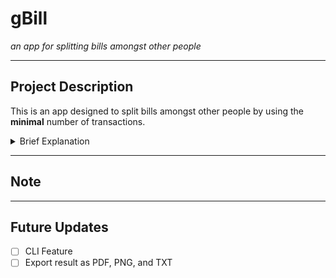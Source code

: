 # gBill

*an app for splitting bills amongst other people*

---

## Project Description

This is an app designed to split bills amongst other people by using the **minimal** number of transactions. 

<details>
<summary>Brief Explanation</summary>
When we have multiple people who paid for multiple different transactions, it gets difficult to calculate who owes how much to whom. Simple way to calculate is to sum up everything person A owes to person B. But this creates multiple extraneous transaction. For example, after summing up the debt we have:

**Method 1**
* **`A`** pays **10** to **`B`**
* **`B`** pays **40** to **`C`**
* **`C`** pays **20** to **`A`** 

```mermaid
flowchart LR
n1([A]) --> |pays 10| n2([B])
n2([B]) --> |pays 40| n3([C])
n3([C]) --> |pays 20| n1([A]) 
```

This required 3 transactions to settle the debts. Now instead, we can have `B` pays for `A` by not accepting the payment from `A`:

**Method 2**
* **`B`** pays **10** to **`A`**
* **`B`** pays **20** to **`C`**

```mermaid
flowchart LR
n2([B]) --> |pays 10| n1([A])
n2([B]) --> |pays 20| n3([C])
```

This new method required 2 transactions to settle the debts. And to double check, we can check how much money each person have in the end for each method:

| **Method 1**                      | **Method 2**                        |
|-----------------------------------|-------------------------------------|
| **`A`** has (-10) + (20) = **10** | **`A`** has **10**                  |
| **`B`** has 10 + (-40) = **-30**  | **`B`** has (-10) + (-20) = **-30** |
| **`C`** has 40 + (-20) = **20**   | **`C`** has **20**                  |

And thus, we conclude there is no discrepancy for method 2 despite at a glance it looks wrong.
</details>

---

## Note

---

## Future Updates
- [ ] CLI Feature
- [ ] Export result as PDF, PNG, and TXT
